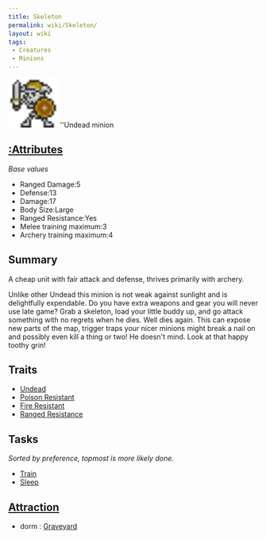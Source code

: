 ```yaml
---
title: Skeleton
permalink: wiki/Skeleton/
layout: wiki
tags:
 - Creatures
 - Minions
---
```


<img src="skeleton.png" title="fig:skeleton.png" alt="skeleton.png" width="100" />
''Undead minion

[:Attributes](:Attributes "wikilink")
-------------------------------------

*Base values*

-   Ranged Damage:5
-   Defense:13
-   Damage:17
-   Body Size:Large
-   Ranged Resistance:Yes
-   Melee training maximum:3
-   Archery training maximum:4

Summary
-------

A cheap unit with fair attack and defense, thrives primarily with
archery.

Unlike other Undead this minion is not weak against sunlight and is
delightfully expendable. Do you have extra weapons and gear you will
never use late game? Grab a skeleton, load your little buddy up, and go
attack something with no regrets when he dies. Well dies again. This can
expose new parts of the map, trigger traps your nicer minions might
break a nail on and possibly even kill a thing or two! He doesn't mind.
Look at that happy toothy grin!

Traits
------

-   [Undead](:Traits#Undead "wikilink")
-   [Poison Resistant](:Traits#Poison_Resistance "wikilink")
-   [Fire Resistant](:Traits#Fire_Resistant "wikilink")
-   [Ranged Resistance](:Traits#Ranged_Resistance "wikilink")

Tasks
-----

*Sorted by preference, topmost is more likely done.*

-   [Train](:Training_Room "wikilink")
-   [Sleep](:Graveyard "wikilink")

[Attraction](:Immigration "wikilink")
-------------------------------------

-   dorm : [Graveyard](/keeperrl_wiki/Graveyard "wikilink")

